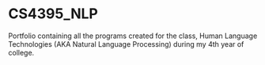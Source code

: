 # CS4395_NLP
Portfolio containing all the programs created for the class, Human Language Technologies (AKA Natural Language Processing) during my 4th year of college.
